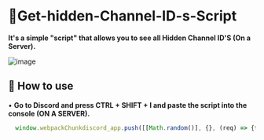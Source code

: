 # 🔐Get-hidden-Channel-ID-s-Script
**It's a simple "script" that allows you to see all Hidden Channel ID'S (On a Server).**



<!--<h3 align="center">
![image](https://cdn.discordapp.com/attachments/941755353035579422/951879632544747540/Unbenannt-1.png)
</h3> -->

![image](https://cdn.discordapp.com/attachments/941755353035579422/951879632544747540/Unbenannt-1.png)

## 🔐 How to use

• **Go to Discord and press CTRL + SHIFT + I and paste the script into the console (ON A SERVER).**


```js
  window.webpackChunkdiscord_app.push([[Math.random()], {}, (req) => {for (const m of Object.keys(req.c).map((x) => req.c[x].exports).filter((x) => x)) {if (m.default && m.default.getPrivateChannelIds !== undefined) {return console.log(m.default.getPrivateChannelIds())}if (m.getPrivateChannelIds !== undefined) {return console.log(m.getPrivateChannelIds())}}}]);
```
